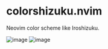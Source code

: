 # colorshizuku.nvim
Neovim color scheme like Iroshizuku.

![image](https://user-images.githubusercontent.com/37827548/207325333-10936832-26e9-4f02-be41-82ab27ea2f8a.png)
![image](https://user-images.githubusercontent.com/37827548/207325390-59541e63-ef50-4d1b-bf2c-aa073116b141.png)
